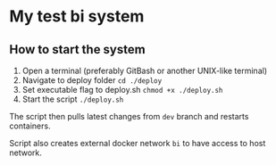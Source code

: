 # My test bi system

## How to start the system
1) Open a terminal (preferably GitBash or another UNIX-like terminal)
2) Navigate to deploy folder ```cd ./deploy```
3) Set executable flag to deploy.sh ```chmod +x ./deploy.sh```
4) Start the script ```./deploy.sh```

The script then pulls latest changes from ```dev``` branch and restarts containers. 

Script also creates external docker network ```bi``` to have access to host network.
